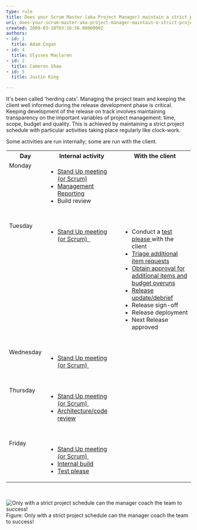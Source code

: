 ```yaml
---
type: rule
title: Does your Scrum Master (aka Project Manager) maintain a strict project schedule?
uri: does-your-scrum-master-aka-project-manager-maintain-a-strict-project-schedule
created: 2009-03-18T03:16:56.0000000Z
authors:
- id: 1
  title: Adam Cogan
- id: 4
  title: Ulysses Maclaren
- id: 2
  title: Cameron Shaw
- id: 5
  title: Justin King

---
```




<span class='intro'> It's been called 'herding cats'. Managing the project team and keeping the client well informed during the release development phase is critical. Keeping development of the release on track involves maintaining transparency on the important variables of project management&#58; time, scope, budget and quality. This is achieved by maintaining a strict project schedule with particular activities taking place regularly like clock-work. 
 </span>


  <p>Some activities are run internally; some are run with the client. </p>
<span class="ms-rteCustom-FigureNormal"></span>
<table width="90%" class="clsSSWTable">
    <tbody>
        <tr>
            <th width="16%" scope="col">Day </th>
            <th width="42%" scope="col">Internal activity </th>
            <th width="42%" scope="col">With the client</th>
        </tr>
        <tr>
            <td valign="top">Monday </td>
            <td valign="top">
            <ul>
                <li><a shape="rect" href="/Management/RulesToSuccessfulProjects/Pages/DailyStandUpScrum.aspx">Stand Up meeting (or Scrum) </a></li>
                <li><a shape="rect" href="/Management/RulesToSuccessfulProjects/Pages/EnforceDeadlinesHaveAProjectReleasePlanADebriefAMark10AndAStatusMeeting.aspx">Management Reporting</a> </li>
                <li>Build review </li>
            </ul>
            </td>
            <td valign="top"></td>
        </tr>
        <tr>
            <td colspan="3">&#160;</td>
        </tr>
        <tr>
            <td valign="top">Tuesday </td>
            <td valign="top">
            <ul>
                <li><a shape="rect" href="/Management/RulesToSuccessfulProjects/Pages/DailyStandUpScrum.aspx"></a><a shape="rect" href="/Management/RulesToSuccessfulProjects/Pages/DailyStandUpScrum.aspx">Stand Up meeting (or Scrum)&#160;</a><a shape="rect" href="/Management/RulesToSuccessfulProjects/Pages/DailyStandUpScrum.aspx">&#160;</a> </li>
            </ul>
            </td>
            <td valign="top">
            <ul>
                <li>Conduct a <a shape="rect" href="/Management/RulesToSuccessfulProjects/Pages/InternalTestPlease.aspx">test please </a>with the client </li>
                <li><a shape="rect" href="http&#58;//www.ssw.com.au/ssw/Standards/Rules/RulestoHappyClients.aspx#TriageAdditionalItemRequests">Triage additional item requests</a> </li>
                <li><a shape="rect" href="http&#58;//www.ssw.com.au/ssw/Standards/Rules/RulestoHappyClients.aspx#ObtainApprovalAdditionalItemsExceedEstimates">Obtain approval for additional items and budget overuns</a> </li>
                <li><a shape="rect" href="/Management/RulesToSuccessfulProjects/Pages/ReleaseDebrief.aspx">Release update/debrief</a> </li>
                <li>Release sign-off </li>
                <li>Release deployment </li>
                <li>Next Release approved </li>
            </ul>
            </td>
        </tr>
        <tr>
            <td colspan="3">&#160;</td>
        </tr>
        <tr>
            <td valign="top">Wednesday </td>
            <td valign="top">
            <ul>
                <li><a shape="rect" href="/Management/RulesToSuccessfulProjects/Pages/DailyStandUpScrum.aspx">Stand Up meeting (or Scrum)&#160;</a>
                <ul></ul>
                    </li>
                </ul>
                </td>
                <td valign="top"></td>
            </tr>
            <tr>
                <td colspan="3">&#160;</td>
            </tr>
            <tr>
                <td valign="top">Thursday </td>
                <td valign="top">
                <ul>
                    <li><a shape="rect" href="/Management/RulesToSuccessfulProjects/Pages/DailyStandUpScrum.aspx">Stand Up meeting (or Scrum)&#160;</a> </li>
                    <li><a shape="rect" href="http&#58;//www.ssw.com.au/ssw/Standards/Rules/RulestoBetterProjectManagement.aspx#ArchitectureCodeReview">Architecture/code review</a> </li>
                </ul>
                </td>
                <td valign="top"></td>
            </tr>
            <tr>
                <td colspan="3">&#160;</td>
            </tr>
            <tr>
                <td valign="top">Friday </td>
                <td valign="top">
                <ul>
                    <li><a shape="rect" href="/Management/RulesToSuccessfulProjects/Pages/DailyStandUpScrum.aspx">Stand Up meeting (or Scrum)&#160;</a> </li>
                    <li><a shape="rect" href="http&#58;//www.ssw.com.au/ssw/Standards/Rules/RulesToBetterSetups.aspx#BuildVersionDay">Internal build</a> </li>
                    <li><a shape="rect" href="/Management/RulesToSuccessfulProjects/Pages/InternalTestPlease.aspx">Test please</a> </li>
                </ul>
                </td>
                <td valign="top"></td>
            </tr>
        </tbody>
    </table>
    <p>&#160;</p>
    <img border="0" class="ms-rteCustom-ImageArea" alt="Only with a strict project schedule can the manager coach the team to success!" src="/Management/RulesToBetterProjectManagement/PublishingImages/ProjectManagement_Coach.jpg" /> <font class="ms-rteCustom-FigureNormal">Figure&#58; Only with a strict project schedule can the manager coach the team to success! </font>



